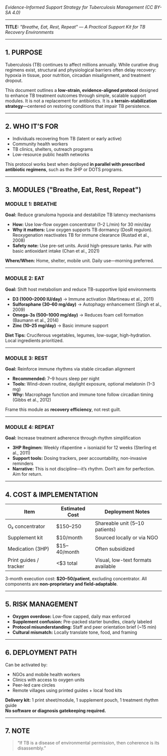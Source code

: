 *Evidence-Informed Support Strategy for Tuberculosis Management (CC BY-SA 4.0)*

---

**TITLE:** _"Breathe, Eat, Rest, Repeat" — A Practical Support Kit for TB Recovery Environments_

---

## 1. PURPOSE

Tuberculosis (TB) continues to affect millions annually. While curative drug regimens exist, structural and physiological barriers often delay recovery: hypoxia in tissue, poor nutrition, circadian misalignment, and treatment dropout.

This document outlines a **low-strain, evidence-aligned protocol** designed to enhance TB treatment outcomes through simple, scalable support modules. It is not a replacement for antibiotics. It is a **terrain-stabilization strategy**—centered on restoring conditions that impair TB persistence.

---

## 2. WHO IT’S FOR

- Individuals recovering from TB (latent or early active)  
- Community health workers  
- TB clinics, shelters, outreach programs  
- Low-resource public health networks  

This protocol works best when deployed **in parallel with prescribed antibiotic regimens**, such as the 3HP or DOTS programs.

---

## 3. MODULES ("Breathe, Eat, Rest, Repeat")

### MODULE 1: **BREATHE**  
**Goal:** Reduce granuloma hypoxia and destabilize TB latency mechanisms

- **How:** Use low-flow oxygen concentrator (1–2 L/min) for 30 min/day  
- **Why it matters:** Low oxygen supports TB dormancy (DosR regulon). Reoxygenation reactivates TB for immune clearance (Rustad et al., 2008)  
- **Safety note:** Use pre-set units. Avoid high-pressure tanks. Pair with basic antioxidant intake (Chan et al., 2021)  

**Where/When:** Home, shelter, mobile unit. Daily use—morning preferred.

---

### MODULE 2: **EAT**  
**Goal:** Shift host metabolism and reduce TB-supportive lipid environments

- **D3 (1000–2000 IU/day)** → Immune activation (Martineau et al., 2011)  
- **Sulforaphane (30–60 mg/day)** → Autophagy enhancement (Singh et al., 2009)  
- **Omega-3s (500–1000 mg/day)** → Reduces foam cell formation (Baumann et al., 2014)  
- **Zinc (10–25 mg/day)** → Basic immune support  

**Diet Tips:** Cruciferous vegetables, legumes, low-sugar, high-hydration. Local ingredients prioritized.

---

### MODULE 3: **REST**  
**Goal:** Reinforce immune rhythms via stable circadian alignment

- **Recommended:** 7–9 hours sleep per night  
- **Tools:** Wind-down routine, daylight exposure, optional melatonin (1–3 mg)  
- **Why:** Macrophage function and immune tone follow circadian timing (Gibbs et al., 2012)  

Frame this module as **recovery efficiency**, not rest guilt.

---

### MODULE 4: **REPEAT**  
**Goal:** Increase treatment adherence through rhythm simplification

- **3HP Regimen:** Weekly rifapentine + isoniazid for 12 weeks (Sterling et al., 2011)  
- **Support tools:** Dosing trackers, peer accountability, non-invasive reminders  
- **Narrative:** This is not discipline—it’s rhythm. Don’t aim for perfection. Aim for return.

---

## 4. COST & IMPLEMENTATION

| Item                  | Estimated Cost | Deployment Notes                 |
|-----------------------|----------------|----------------------------------|
| O₂ concentrator       | $150–250       | Shareable unit (5–10 patients)   |
| Supplement kit        | $10/month      | Sourced locally or via NGO       |
| Medication (3HP)      | $15–40/month   | Often subsidized                 |
| Print guides / tracker| <$3 total      | Visual, low-text formats available|

3-month execution cost: **$20–50/patient**, excluding concentrator. All components are **non-proprietary and field-adaptable**.

---

## 5. RISK MANAGEMENT

- **Oxygen overdose:** Low-flow capped, daily max enforced  
- **Supplement confusion:** Pre-packed starter bundles, clearly labeled  
- **Protocol misunderstanding:** Staff and peer orientation brief (~15 min)  
- **Cultural mismatch:** Locally translate tone, food, and framing  

---

## 6. DEPLOYMENT PATH

Can be activated by:  
- NGOs and mobile health workers  
- Clinics with access to oxygen units  
- Peer-led care circles  
- Remote villages using printed guides + local food kits  

**Delivery kit:** 1 print sheet/module, 1 supplement pouch, 1 treatment rhythm guide  
**No software or diagnosis gatekeeping required.**

---

## 7. NOTE

> “If TB is a disease of environmental permission, then coherence is its disassembly.”
